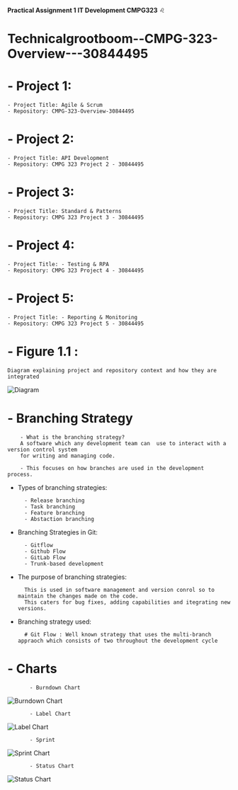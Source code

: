 **Practical Assignment 1 IT Development CMPG323** ♌
# Technicalgrootboom--CMPG-323-Overview---30844495


# - Project 1: 

    - Project Title: Agile & Scrum
    - Repository: CMPG-323-Overview-30844495

# - Project 2:

    - Project Title: API Development
    - Repository: CMPG 323 Project 2 - 30844495

# - Project 3:

    - Project Title: Standard & Patterns
    - Repository: CMPG 323 Project 3 - 30844495

# - Project 4:

    - Project Title: - Testing & RPA
    - Repository: CMPG 323 Project 4 - 30844495

# - Project 5:

    - Project Title: - Reporting & Monitoring
    - Repository: CMPG 323 Project 5 - 30844495

# - Figure 1.1 : 

    Diagram explaining project and repository context and how they are integrated
    
    
![Diagram](https://user-images.githubusercontent.com/91704415/185405074-0908d070-b2ad-45c6-a579-f63c0897b38d.PNG)


# - Branching Strategy

        - What is the branching strategy?
        A software which any development team can  use to interact with a version control system
        for writing and managing code. 
        
        - This focuses on how branches are used in the development process.
        
- Types of branching strategies:

        - Release branching
        - Task branching
        - Feature branching
        - Abstaction branching
        
- Branching Strategies in Git:

        - Gitflow
        - Github Flow
        - GitLab Flow
        - Trunk-based development
        
- The purpose of branching strategies:

        This is used in software management and version conrol so to maintain the changes made on the code. 
        This caters for bug fixes, adding capabilities and itegrating new versions.
        
- Branching strategy used:

        # Git Flow : Well known strategy that uses the multi-branch appraoch which consists of two throughout the development cycle
# - Charts


           - Burndown Chart
           
          
![Burndown Chart](https://user-images.githubusercontent.com/91704415/187916356-3f7a6a27-ceed-4947-9995-e4eeaddae73f.jpeg)


           - Label Chart

![Label Chart](https://user-images.githubusercontent.com/91704415/187916897-34ee6532-7102-4995-b067-28dcdd48a59c.jpeg)


           - Sprint
 
![Sprint Chart](https://user-images.githubusercontent.com/91704415/187917183-472f43d9-23d6-4e85-97be-05c76960d349.jpeg)


           - Status Chart
           
![Status Chart](https://user-images.githubusercontent.com/91704415/187917578-c6c022d6-0ce4-46f6-a4fd-ad8852b6bf42.jpeg)



